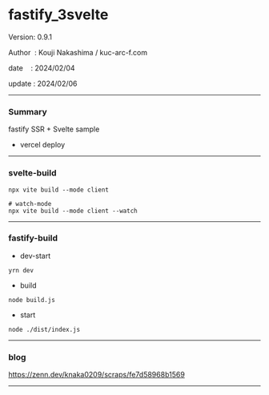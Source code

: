 ﻿# fastify_3svelte

 Version: 0.9.1

 Author  : Kouji Nakashima / kuc-arc-f.com

 date    : 2024/02/04

 update  : 2024/02/06

***
### Summary

fastify SSR + Svelte sample

* vercel deploy

***
### svelte-build

```
npx vite build --mode client

# watch-mode
npx vite build --mode client --watch
```
***
### fastify-build

* dev-start

```
yrn dev
```

* build
```
node build.js
```
* start
```
node ./dist/index.js
```
***
### blog 

https://zenn.dev/knaka0209/scraps/fe7d58968b1569

***


